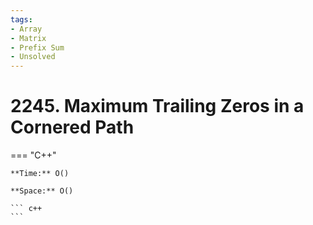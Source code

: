 ```yaml
---
tags:
- Array
- Matrix
- Prefix Sum
- Unsolved
---
```



# 2245. Maximum Trailing Zeros in a Cornered Path

=== "C++"

    **Time:** O()

    **Space:** O()

    ``` c++
    ```